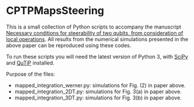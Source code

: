 # CPTPMapsSteering

This is a small collection of Python scripts to accompany the manuscript [Necessary conditions for steerability of two qubits, from consideration of local operations](https://arxiv.org/abs/1906.04693). 
All results from the numerical simulations presented in the above paper can be reproduced using these codes. 

To run these scripts you will need the latest version of Python 3, with [SciPy](https://www.scipy.org/) and [QuTiP](http://qutip.org/) installed.

Purpose of the files:
- mapped_integration_werner.py: simulations for Fig. (2) in paper above.
- mapped_integration_2DT.py: simulations for Fig. 3(a) in paper above.
- mapped_integration_3DT.py: simulations for Fig. 3(b) in paper above.
